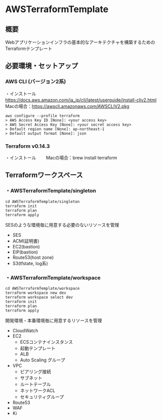 # AWSTerraformTemplate

## 概要
Webアプリケーションインフラの基本的なアーキテクチャを構築するためのTerraformテンプレート


## 必要環境・セットアップ
### AWS CLI (バージョン2系)
・インストール
　　https://docs.aws.amazon.com/ja_jp/cli/latest/userguide/install-cliv2.html
　　Macの場合：https://awscli.amazonaws.com/AWSCLIV2.pkg

```
aws configure --profile terraform
> AWS Access Key ID [None]: <your access key>
> AWS Secret Access Key [None]: <your secret access key>
> Default region name [None]: ap-northeast-1
> Default output format [None]: json
```

### Terraform v0.14.3
・インストール
　　Macの場合：brew install terraform

## Terraformワークスペース
### ・AWSTerraformTemplate/singleton
```
cd AWSTerraformTemplate/singleton
terraform init
terraform plan
terraform apply
```
SESのような環境毎に用意する必要のないリソースを管理
- SES
- ACM(証明書)
- EC2(bastion)
- EIP(bastion)
- Route53(host zone)
- S3(tfstate, log系)


### ・AWSTerraformTemplate/workspace
```
cd AWSTerraformTemplate/workspace
terraform workspace new dev
terraform workspace select dev
terraform init
terraform plan
terraform apply
```
開発環境・本番環境毎に用意するリソースを管理
- CloudWatch
- EC2
  - ECSコンテナインスタンス
  - 起動テンプレート
  - ALB
  - Auto Scaling グループ
- VPC
  - ピアリング接続
  - サブネット
  - ルートテーブル
  - ネットワークACL
  - セキュリティグループ
- Route53
- WAF
- Ki